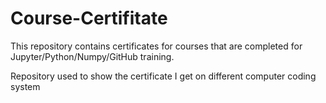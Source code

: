 # Course-Certifitate
This repository contains certificates for courses that are completed for Jupyter/Python/Numpy/GitHub training.

Repository used to show the certificate I get on different computer coding system
